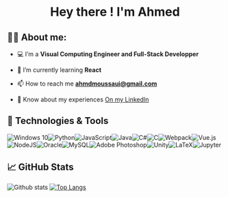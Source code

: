 <h1 align="center">Hey there ! I'm Ahmed</h1>

## 👨‍🏫 About me:

- 💻 I’m a **Visual Computing Engineer and Full-Stack Developper**

- 🌱 I’m currently learning **React**

- 📫 How to reach me **ahmdmoussaui@gmail.com**

- 📄 Know about my experiences [On my LinkedIn](https://www.linkedin.com/in/ahmed-moussaoui-581518203/)


## 🔧 Technologies & Tools
<img alt="Windows 10" src="https://img.shields.io/badge/Windows-0078D6?style=for-the-badge&logo=windows&logoColor=white" /><img alt="Python" src="https://img.shields.io/badge/python%20-%2314354C.svg?&style=for-the-badge&logo=python&logoColor=white"/><img alt="JavaScript" src="https://img.shields.io/badge/javascript%20-%23323330.svg?&style=for-the-badge&logo=javascript&logoColor=%23F7DF1E"/><img alt="Java" src="https://img.shields.io/badge/java-%23ED8B00.svg?&style=for-the-badge&logo=java&logoColor=white"/><img alt="C#" src="https://img.shields.io/badge/c%23%20-%23239120.svg?&style=for-the-badge&logo=c-sharp&logoColor=white"/><img alt="C" src="https://img.shields.io/badge/c%20-%2300599C.svg?&style=for-the-badge&logo=c&logoColor=white"/><img alt="Webpack" src="https://img.shields.io/badge/webpack%20-%238DD6F9.svg?&style=for-the-badge&logo=webpack&logoColor=black" /><img alt="Vue.js" src="https://img.shields.io/badge/vuejs%20-%2335495e.svg?&style=for-the-badge&logo=vue.js&logoColor=%234FC08D"/><img alt="NodeJS" src="https://img.shields.io/badge/node.js%20-%2343853D.svg?&style=for-the-badge&logo=node.js&logoColor=white"/><img alt="Oracle" src ="https://img.shields.io/badge/oracle%20-%23F00000.svg?&style=for-the-badge&logo=oracle&logoColor=white" /><img alt="MySQL" src="https://img.shields.io/badge/mysql-%2300f.svg?&style=for-the-badge&logo=mysql&logoColor=white"/><img alt="Adobe Photoshop" src="https://img.shields.io/badge/adobe%20photoshop%20-%2331A8FF.svg?&style=for-the-badge&logo=adobe%20photoshop&logoColor=white"/><img alt="Unity" src="https://img.shields.io/badge/unity%20-%23000000.svg?&style=for-the-badge&logo=unity&logoColor=white"/><img alt="LaTeX" src="https://img.shields.io/badge/latex%20-%23008080.svg?&style=for-the-badge&logo=latex&logoColor=white"/><img alt="Jupyter" src="https://img.shields.io/badge/Jupyter%20-%23F37626.svg?&style=for-the-badge&logo=Jupyter&logoColor=white" />

## 📈 GitHub Stats
![Github stats](https://github-readme-stats.vercel.app/api?username=smuglilgoat&show_icons=true)
[![Top Langs](https://github-readme-stats.vercel.app/api/top-langs/?username=smuglilgoat&layout=compact)](https://github.com/smugligoat)

